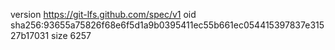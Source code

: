 version https://git-lfs.github.com/spec/v1
oid sha256:93655a75826f68e6f5d1a9b0395411ec55b661ec054415397837e31527b17031
size 6257
